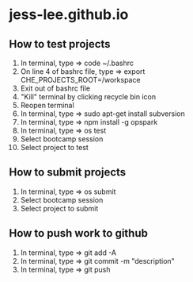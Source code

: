 # jess-lee.github.io

## How to test projects
1) In terminal, type => code ~/.bashrc
2) On line 4 of bashrc file, type => export CHE_PROJECTS_ROOT=/workspace
3) Exit out of bashrc file
4) "Kill" terminal by clicking recycle bin icon
5) Reopen terminal
6) In terminal, type => sudo apt-get install subversion
7) In terminal, type => npm install -g opspark
8) In terminal, type => os test
9) Select bootcamp session
10) Select project to test

## How to submit projects
1) In terminal, type => os submit
2) Select bootcamp session
3) Select project to submit

## How to push work to github
1) In terminal, type => git add -A
2) In terminal, type => git commit -m "description"
3) In terminal, type => git push
